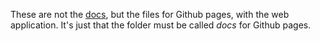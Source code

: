 These are not the [docs](https://github.com/davidpomerenke/alphabetify/), but the files for Github pages, with the web application. It's just that the folder must be called *docs* for Github pages.